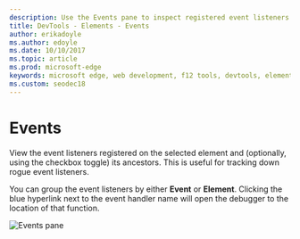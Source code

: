 ```yaml
---
description: Use the Events pane to inspect registered event listeners on the page
title: DevTools - Elements - Events
author: erikadoyle
ms.author: edoyle
ms.date: 10/10/2017
ms.topic: article
ms.prod: microsoft-edge
keywords: microsoft edge, web development, f12 tools, devtools, elements, event listeners, event handlers
ms.custom: seodec18
---
```


# Events 

View the event listeners registered on the selected element and (optionally, using the checkbox toggle) its ancestors. This is useful for tracking down rogue event listeners. 

You can group the event listeners by either **Event** or **Element**. Clicking the blue hyperlink next to the event handler name will open the debugger to the location of that function.

![Events pane](../media/elements_events.png)
